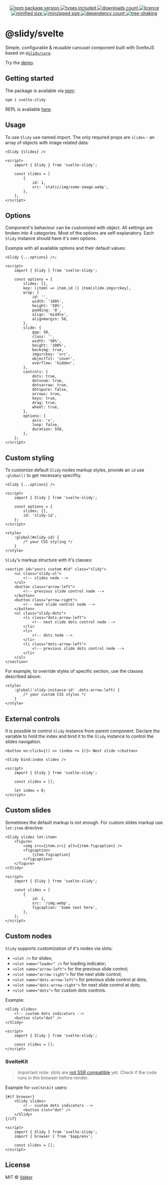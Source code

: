 <div align="center">
    <a href="https://www.npmjs.com/package/@slidy/svelte">
        <img alt="npm package version" src="https://badgen.net/npm/v/@slidy/svelte" />
    </a>
    <a href="https://www.npmjs.com/package/@slidy/svelte">
        <img alt="types included" src="https://badgen.net/npm/types/@slidy/svelte" />
    </a>
    <a href="https://www.npmjs.com/package/@slidy/svelte">
        <img alt="downloads count" src="https://badgen.net/npm/dt/@slidy/svelte" />
    </a>
    <a href="https://www.npmjs.com/package/@slidy/svelte">
        <img alt="licence" src="https://badgen.net/npm/license/@slidy/svelte" />
    </a>
</div>

<div align="center">
    <a href="https://bundlephobia.com/package/@slidy/svelte">
        <img alt="minified size" src="https://badgen.net/bundlephobia/min/@slidy/svelte/" />
    </a>
    <a href="https://bundlephobia.com/package/@slidy/svelte">
        <img alt="minzipped size" src="https://badgen.net/bundlephobia/minzip/@slidy/svelte/" />
    </a>
    <a href="https://bundlephobia.com/package/@slidy/svelte">
        <img alt="dependency count" src="https://badgen.net/bundlephobia/dependency-count/@slidy/svelte/" />
    </a>
    <a href="https://bundlephobia.com/package/@slidy/svelte">
        <img alt="tree-shaking" src="https://badgen.net/bundlephobia/tree-shaking/@slidy/svelte/" />
    </a>
</div>

# @slidy/svelte

Simple, configurable & reusable carousel component built with SvelteJS based on [`@slidy/core`](https://github.com/Valexr/slidy/tree/master/packages/core).

Try the [demo](https://valexr.github.io/slidy).

## Getting started

The package is available via [npm](https://www.npmjs.com/package/@slidy/svelte):

```
npm i svelte-slidy
```

REPL is available
[here](https://svelte.dev/repl/de699aa1f8c04874b0402352ac93df96).

## Usage

To use `Slidy` use named import. The only required props are `slides` - an array
of objects with image related data:

```svelte
<Slidy {slides} />

<script>
    import { Slidy } from 'svelte-slidy';

    const slides = [
        {
            id: 1,
            src: 'static/img/some-image.webp',
        },
    ];
</script>
```

## Options

Component's behaviour can be customized with object. All settings are broken
into 4 categories. Most of the options are self-explanatory. Each `Slidy`
instance should have it's own options.

Example with all available options and their default values:

```svelte
<Slidy {...options} />;

<script>
    import { Slidy } from 'svelte-slidy';

    const options = {
        slides: [],
        key: (item) => item.id || item[slide.imgsrckey],
        wrap: {
            id: '',
            width: '100%',
            height: '50%',
            padding: '0',
            align: 'middle',
            alignmargin: 50,
        },
        slide: {
            gap: 50,
            class: '',
            width: '50%',
            height: '100%',
            backimg: true,
            imgsrckey: 'src',
            objectfit: 'cover',
            overflow: 'hidden',
        },
        controls: {
            dots: true,
            dotsnum: true,
            dotsarrow: true,
            dotspure: false,
            arrows: true,
            keys: true,
            drag: true,
            wheel: true,
        },
        options: {
            axis: 'x',
            loop: false,
            duration: 550,
        },
    };
</script>
```

## Custom styling

To customize default `Slidy` nodes markup styles, provide an `id` use
`:global()` to get necessary specifity.

```svelte
<Slidy {...options} />

<script>
    import { Slidy } from 'svelte-slidy';

    const options = {
        slides: [],
        id: 'slidy-id',
    };
</script>

<style>
    :global(#slidy-id) {
        /* your CSS styling */
    }
</style>
```

`Slidy`'s markup structure with it's classes:

```svelte
<section id="yours custom #id" class="slidy">
    <ul class="slidy-ul">
        <!-- slides node -->
    </ul>
    <button class="arrow-left">
        <!-- previous slide control node -->
    </button>
    <button class="arrow-right">
        <!-- next slide control node -->
    </button>
    <ul class="slidy-dots">
        <li class="dots-arrow-left">
            <!-- next slide dots control node -->
        </li>
        <li>
            <!-- dots node -->
        </li>
        <li class="dots-arrow-left">
            <!-- previous slide dots control node -->
        </li>
    </ul>
</section>
```

For example, to override styles of specific section, use the classes described
above:

```svelte
<style>
    :global('slidy-instance-id' .dots-arrow-left) {
        /* your custom CSS styles */
    }
</style>
```

## External controls

It is possible to control `Slidy` instance from parent component. Declare the
variable to hold the index and bind it to the `Slidy` instance to control the
slides navigation.

```svelte
<button on:click={() => (index += 1)}> Next slide </button>

<Slidy bind:index slides />

<script>
    import { Slidy } from 'svelte-slidy';

    const slides = [];

    let index = 0;
</script>
```

## Custom slides

Sometimes the default markup is not enough. For custom slides markup use
`let:item` directive:

```svelte
<Slidy slides let:item>
    <figure>
        <img src={item.src} alt={item.figcaption} />
        <figcaption>
            {item.figcaption}
        </figcaption>
    </figure>
</Slidy>

<script>
    import { Slidy } from 'svelte-slidy';

    const slides = [
        {
            id: 1,
            src: '/img.webp',
            figcaption: 'Some text here',
        },
    ];
</script>
```

## Custom nodes

`Slidy` supports customization of it's nodes via slots:

-   `<slot />` for slides;
-   `<slot name="loader" />` for loading indicator;
-   `<slot name="arrow-left">` for the previous slide control;
-   `<slot name="arrow-right">` for the next slide control;
-   `<slot name="dots-arrow-left">` for previous slide control at dots;
-   `<slot name="dots-arrow-right">` for next slide control at dots;
-   `<slot name="dots">` for custom dots controls.

Example:

```svelte
<Slidy slides>
    <!-- custom dots indicators -->
    <button slot="dot" />
</Slidy>

<script>
    import { Slidy } from 'svelte-slidy';

    const slides = [];
</script>
```

### SvelteKit

> Important note: slots are [not SSR compatible](https://github.com/Valexr/slidy/issues/21) yet.
> Check if the code runs in the browser before render.

Example for `svelte\kit` users:

```svelte
{#if browser}
    <Slidy slides>
        <!-- custom dots indicators -->
        <button slot="dot" />
    </Slidy>
{/if}

<script>
    import { Slidy } from 'svelte-slidy';
    import { browser } from '$app/env';

    const slides = [];
</script>
```

## License

MIT &copy; [Valexr](https://github.com/Valexr)
